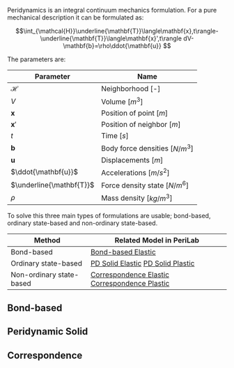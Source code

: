 Peridynamics is an integral continuum mechanics formulation. For a pure mechanical description it can be formulated as:

$$\int_{\mathcal{H}}\underline{\mathbf{T}}\langle\mathbf{x},t\rangle-\underline{\mathbf{T}}\langle\mathbf{x}',t\rangle dV- \mathbf{b}=\rho\ddot{\mathbf{u}} $$

The parameters are:

| Parameter|Name |
|---|---|
| $\mathcal{H}$| Neighborhood [-]|
| $V$| Volume [$m^3$]|
| $\mathbf{x}$| Position of point [$m$]|
| $\mathbf{x}'$| Position of neighbor [$m$]|
| $t$| Time [$s$] |
| $\mathbf{b}$| Body force densities [$N/m^3$] |
| $\mathbf{u}$| Displacements [$m$] |
| $\ddot{\mathbf{u}}$| Accelerations [$m/s^2$] |
| $\underline{\mathbf{T}}$| Force density state [$N/m^6$] |
| $\rho$| Mass density [$kg/m^3$]|

To solve this three main types of formulations are usable; bond-based, ordinary state-based and non-ordinary state-based.

| Method | Related Model in PeriLab |
|---|---|
| Bond-based | [Bond-based Elastic](https://gitlab.com/dlr-perihub/PeriLab.jl/-/blob/main/src/Physics/Material/BondBased/Bondbased_Elastic.jl) |
| Ordinary state-based | [PD Solid Elastic](https://gitlab.com/dlr-perihub/PeriLab.jl/-/blob/main/src/Physics/Material/Material_Models/PD_Solid_Elastic.jl) [PD Solid Plastic](https://gitlab.com/dlr-perihub/PeriLab.jl/-/blob/main/src/Physics/Material/Material_Models/PD_Solid_Plastic.jl) |
|Non-ordinary state-based| [Correspondence Elastic](https://gitlab.com/dlr-perihub/PeriLab.jl/-/blob/main/src/Physics/Material/Material_Models/Correspondence_Elastic.jl) [Correspondence Plastic](https://gitlab.com/dlr-perihub/PeriLab.jl/-/blob/main/src/Physics/Material/Material_Models/Correspondence_Plastic.jl)|

## Bond-based

## Peridynamic Solid

## Correspondence